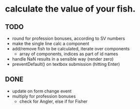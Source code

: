 # calculate the value of your fish.

## TODO
- round for profession bonuses, according to SV numbers
- make the single line calc a component
- add/remove fish to be calculated, iterate over components
  - array of components, indices as part of id names
- handle NaN results in a sensible way (render zero)
- preventDefault() on textbox submission (hitting Enter)

## DONE
- update on form change event
- multiply for profession bonuses
  - check for Angler, else if for Fisher
